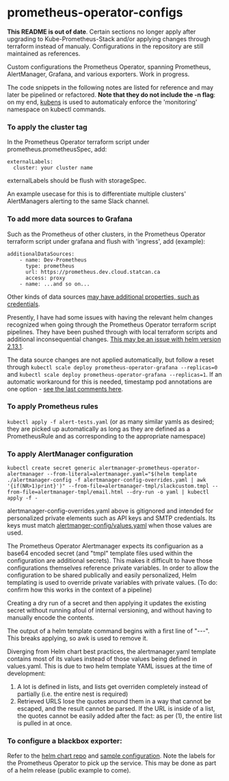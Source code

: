 # prometheus-operator-configs

**This README is out of date**. Certain sections no longer apply after upgrading to Kube-Prometheus-Stack and/or applying changes through terraform instead of manualy. Configurations in the repository are still maintained as references. 

Custom configurations the Prometheus Operator, spanning Prometheus, AlertManager, Grafana, and various exporters. Work in progress.

The code snippets in the following notes are listed for reference and may later be pipelined or refactored. **Note that they do not include the -n flag**: on my end, [kubens](https://github.com/ahmetb/kubectx) is used to automaticaly enforce the 'monitoring' namespace on kubectl commands. 

### To apply the cluster tag 

In the Prometheus Operator terraform script under prometheus.prometheusSpec, add: 

```
externalLabels:
  cluster: your cluster name
```

externalLabels should be flush with storageSpec.

An example usecase for this is to differentiate multiple clusters' AlertManagers alerting to the same Slack channel.

### To add more data sources to Grafana 

Such as the Prometheus of other clusters, in the Prometheus Operator terraform script under grafana and flush with 'ingress', add (example):

```
additionalDataSources:
    - name: Dev-Prometheus
      type: prometheus
      url: https://prometheus.dev.cloud.statcan.ca
      access: proxy
    - name: ...and so on...
```

Other kinds of data sources [may have additional properties, such as credentials](https://grafana.com/docs/grafana/latest/administration/provisioning/#datasources). 

Presently, I have had some issues with having the relevant helm changes recognized when going through the Prometheus Operator terraform script pipelines. They have been pushed through with local terraform scripts and additional inconsequential changes. [This may be an issue with helm version 2.13.1](https://github.com/helm/helm/issues/5915).

The data source changes are not applied automatically, but follow a reset through `kubectl scale deploy prometheus-operator-grafana --replicas=0` and `kubectl scale deploy prometheus-operator-grafana --replicas=1`. If an automatic workaround for this is needed, timestamp pod annotations are one option - [see the last comments here](https://github.com/coreos/prometheus-operator/issues/1909).

### To apply Prometheus rules

 `kubectl apply -f alert-tests.yaml` (or as many similar yamls as desired; they are picked up automatically as long as they are defined as a PrometheusRule and as corresponding to the appropriate namespace)


### To apply AlertManager configuration

```
kubectl create secret generic alertmanager-prometheus-operator-alertmanager --from-literal=alertmanager.yaml="$(helm template ./alertmanager-config -f alertmanager-config-overrides.yaml | awk '{if(NR>1)print}')" --from-file=alertmanager-tmpl/slackcustom.tmpl --from-file=alertmanager-tmpl/email.html --dry-run -o yaml | kubectl apply -f -
```

alertmanager-config-overrides.yaml above is gitignored and intended for personalized private elements such as API keys and SMTP credentials. Its keys must match [alertmanger-config/values.yaml](alertmanager-config/values.yaml) when those values are used.

The Prometheus Operator Alertmanager expects its configuarion as a base64 encoded secret (and "tmpl" template files used within the configuration are additional secrets). This makes it difficult to have those configurations themselves reference private variables. In order to allow the configuration to be shared publically and easily personalized, Helm templating is used to override private variables with private values. (To do: confirm how this works in the context of a pipeline)

Creating a dry run of a secret and then applying it updates the existing secret without running afoul of internal versioning, and without having to manually encode the contents.

The output of a helm template command begins with a first line of "---". This breaks applying, so awk is used to remove it.


Diverging from Helm chart best practices, the alertmanager.yaml template contains most of its values instead of those values being defined in values.yaml. This is due to two helm template YAML issues at the time of development: 

1. A lot is defined in lists, and lists get overriden completely instead of partially (i.e. the entire nest is required)
2. Retrieved URLS lose the quotes around them in a way that cannot be escaped, and the result cannot be parsed. If the URL is inside of a list, the quotes cannot be easily added after the fact: as per (1), the entire list is pulled in at once.

### To configure a blackbox exporter:
Refer to the [helm chart repo](https://github.com/helm/charts/tree/master/stable/prometheus-blackbox-exporter) and [sample configuration](blackbox-exporter/config.yaml). Note the labels for the Prometheus Operator to pick up the service. This may be done as part of a helm release (public example to come).
